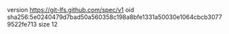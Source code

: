 version https://git-lfs.github.com/spec/v1
oid sha256:5e0240479d7bad50a560358c198a8bfe1331a50030e1064cbcb30779522fe713
size 12
